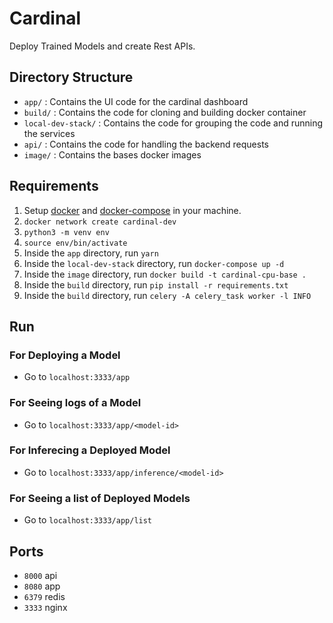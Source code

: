 # Cardinal

Deploy Trained Models and create Rest APIs.


## Directory Structure

- `app/` : Contains the UI code for the cardinal dashboard
- `build/` : Contains the code for cloning and building docker container
- `local-dev-stack/` : Contains the code for grouping the code and running the services
- `api/` : Contains the code for handling the backend requests
- `image/` : Contains the bases docker images
## Requirements 

1. Setup [docker](https://docs.docker.com/get-started/) and [docker-compose](https://docs.docker.com/compose/gettingstarted/) in your machine.
2. `docker network create cardinal-dev`
3. `python3 -m venv env`
4. `source env/bin/activate`
5. Inside the `app` directory, run `yarn`
6. Inside the `local-dev-stack` directory, run `docker-compose up -d`
7. Inside the `image` directory, run `docker build -t cardinal-cpu-base .`
8. Inside the `build` directory, run `pip install -r requirements.txt`
9. Inside the `build` directory, run `celery -A celery_task worker -l INFO`

## Run

### For Deploying a Model
- Go to `localhost:3333/app`

### For Seeing logs of a Model
- Go to `localhost:3333/app/<model-id>`

### For Inferecing a Deployed Model
- Go to `localhost:3333/app/inference/<model-id>`

### For Seeing a list of Deployed Models
- Go to `localhost:3333/app/list`

## Ports 

- `8000` api
- `8080` app
- `6379` redis
- `3333` nginx
